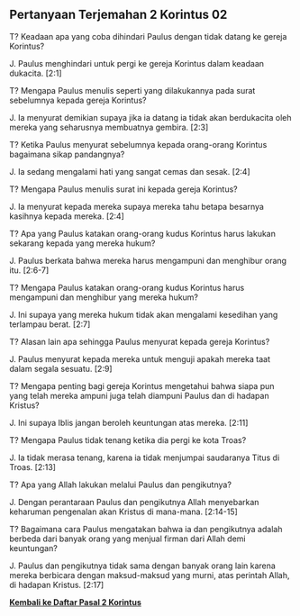 ## Pertanyaan Terjemahan 2 Korintus 02 ##

T? Keadaan apa yang coba dihindari Paulus dengan tidak datang ke gereja Korintus?

J. Paulus menghindari untuk pergi ke gereja Korintus dalam keadaan dukacita. [2:1]

T? Mengapa Paulus menulis seperti yang dilakukannya pada surat sebelumnya kepada gereja Korintus?

J. Ia menyurat demikian supaya jika ia datang ia tidak akan berdukacita oleh mereka yang seharusnya membuatnya gembira. [2:3]

T? Ketika Paulus menyurat sebelumnya kepada orang-orang Korintus bagaimana sikap pandangnya?

J. Ia sedang mengalami hati yang sangat cemas dan sesak. [2:4]

T? Mengapa Paulus menulis surat ini kepada gereja Korintus?

J. Ia menyurat kepada mereka supaya mereka tahu betapa besarnya kasihnya kepada mereka. [2:4]

T? Apa yang Paulus katakan orang-orang kudus Korintus harus lakukan sekarang kepada yang mereka hukum?

J. Paulus berkata bahwa mereka harus mengampuni dan menghibur orang itu. [2:6-7]

T? Mengapa Paulus katakan orang-orang kudus Korintus harus mengampuni dan menghibur yang mereka hukum?

J. Ini supaya yang mereka hukum tidak akan mengalami kesedihan yang terlampau berat. [2:7]

T? Alasan lain apa sehingga Paulus menyurat kepada gereja Korintus?

J. Paulus menyurat kepada mereka untuk menguji apakah mereka taat dalam segala sesuatu. [2:9]

T? Mengapa penting bagi gereja Korintus mengetahui bahwa siapa pun yang telah mereka ampuni juga telah diampuni Paulus dan di hadapan Kristus?

J. Ini supaya Iblis jangan beroleh keuntungan atas mereka. [2:11]

T? Mengapa Paulus tidak tenang ketika dia pergi ke kota Troas?

J. Ia tidak merasa tenang, karena ia tidak menjumpai saudaranya Titus di Troas. [2:13]

T? Apa yang Allah lakukan melalui Paulus dan pengikutnya?

J. Dengan perantaraan Paulus dan pengikutnya Allah menyebarkan keharuman pengenalan akan Kristus di mana-mana. [2:14-15]

T? Bagaimana cara Paulus mengatakan bahwa ia dan pengikutnya adalah berbeda dari banyak orang yang menjual firman dari Allah demi keuntungan?

J. Paulus dan pengikutnya tidak sama dengan banyak orang lain karena mereka berbicara dengan maksud-maksud yang murni, atas perintah Allah, di hadapan Kristus. [2:17]

__[Kembali ke Daftar Pasal 2 Korintus](./)__

